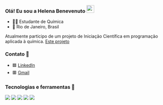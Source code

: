 ### Olá! Eu sou a Helena Benevenuto <img src="https://media.giphy.com/media/hvRJCLFzcasrR4ia7z/giphy.gif" width="25px">

* 👩‍🔬 Estudante de Química
* 📍 Rio de Janeiro, Brasil

Atualmente participo de um projeto de Iniciação Científica em programação aplicada à química. [Este projeto](https://github.com/helenabenevenuto/pH-diagrams)

### Contato 📲
* 🟦 [LinkedIn](https://www.linkedin.com/in/helenabenevenuto/)
* 🟥 [Gmail](mailto:helenabsoares@gmail.com)

### Tecnologias e ferramentas 🔧
![](https://img.shields.io/badge/Code-Python-informational?style=flat&logo=python&logoColor=white&color=29C8BB)
![](https://img.shields.io/badge/Code-Git-informational?style=flat&logo=Git&logoColor=white&color=29C8BB)
![](https://img.shields.io/badge/Data_Science-Anaconda-informational?style=flat&logo=Anaconda&logoColor=white&color=29C8BB)
![](https://img.shields.io/badge/Editor-VSCode-informational?style=flat&logo=Visual%20Studio%20Code&logoColor=white&color=29C8BB)
![](https://img.shields.io/badge/Code-MS_Excel-informational?style=flat&logo=Microsoft%20Excel&logoColor=white&color=29C8BB)
